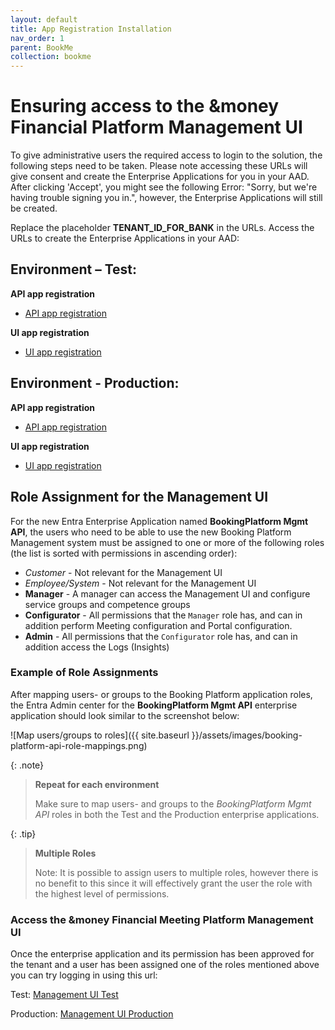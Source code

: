 ```yaml
---
layout: default
title: App Registration Installation
nav_order: 1
parent: BookMe
collection: bookme
---
```


# Ensuring access to the &money Financial Platform Management UI

To give administrative users the required access to login to the solution, the following steps need to be taken.
Please note accessing these URLs will give consent and create the Enterprise Applications for you in your AAD.
After clicking 'Accept', you might see the following Error: "Sorry, but we're having trouble signing you in.",
however, the Enterprise Applications will still be created.

Replace the placeholder **TENANT_ID_FOR_BANK** in the URLs. Access the URLs to create the Enterprise Applications in your AAD:

## Environment – Test:

**API app registration**
- [API app registration](https://login.microsoftonline.com/TENANT_ID_FOR_BANK/adminconsent?client_id=f100d6c7-bbee-405b-9231-7e1c05c4b944)

**UI app registration**
- [UI app registration](https://login.microsoftonline.com/TENANT_ID_FOR_BANK/adminconsent?client_id=8d9cb59c-e0cd-4630-9e6e-efeb3f7aea6b)

## Environment - Production:

**API app registration**
- [API app registration](https://login.microsoftonline.com/TENANT_ID_FOR_BANK/adminconsent?client_id=642f0f04-31f9-4641-a1cb-793f31496bd3)

**UI app registration**
- [UI app registration](https://login.microsoftonline.com/TENANT_ID_FOR_BANK/adminconsent?client_id=261ae34b-4de9-4c4a-9d70-1df1c024c91e)

## Role Assignment for the Management UI

For the new Entra Enterprise Application named **BookingPlatform Mgmt API**, the users who need to be able to use the 
new Booking Platform Management system must be assigned to one or more of the following roles (the list is sorted with 
permissions in ascending order):

- *Customer* - Not relevant for the Management UI
- *Employee/System* - Not relevant for the Management UI
- **Manager** - A manager can access the Management UI and configure service groups and competence groups
- **Configurator** - All permissions that the `Manager` role has, and can in addition perform Meeting configuration and Portal configuration.
- **Admin** - All permissions that the `Configurator` role has, and can in addition access the Logs (Insights)


### Example of Role Assignments 

After mapping users- or groups to the Booking Platform application roles, the Entra Admin center for the **BookingPlatform Mgmt API**
enterprise application should look similar to the screenshot below: 

![Map users/groups to roles]({{ site.baseurl }}/assets/images/booking-platform-api-role-mappings.png)

{: .note}
> **Repeat for each environment**
>
> Make sure to map users- and groups to the *BookingPlatform Mgmt API* roles in both the Test and the Production 
> enterprise applications.
>

{: .tip}
> **Multiple Roles**
>
> Note: It is possible to assign users to multiple roles, however there is no benefit to this since it will effectively 
> grant the user the role with the highest level of permissions.
>

### Access the &money Financial Meeting Platform Management UI

Once the enterprise application and its permission has been approved for the tenant and a user has been assigned one of
the roles mentioned above you can try logging in using this url:

Test: [Management UI Test](https://self.test-env.booking.andmoney.dk/)

Production: [Management UI Production](https://self.booking.andmoney.dk/)
